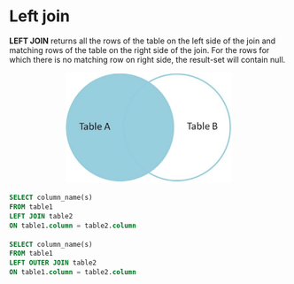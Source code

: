 # Left join

**LEFT JOIN** returns all the rows of the table on the left side of the join and matching rows of the table on the right side of the join. For the rows for which there is no matching row on right side, the result-set will contain null.

<div style="text-align: center">
<img alt="Left join" src="./images/left_join.png" width="300"></img>
</div>

```sql
SELECT column_name(s)
FROM table1
LEFT JOIN table2
ON table1.column = table2.column

SELECT column_name(s)
FROM table1
LEFT OUTER JOIN table2
ON table1.column = table2.column
```
